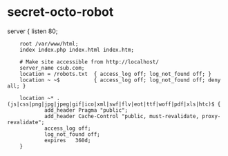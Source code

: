 secret-octo-robot
=================
server {
        listen   80;

        root /var/www/html;
        index index.php index.html index.htm;

        # Make site accessible from http://localhost/
        server_name csub.com;
        location = /robots.txt  { access_log off; log_not_found off; }
        location ~ ~$           { access_log off; log_not_found off; deny all; }

        location ~* .(js|css|png|jpg|jpeg|gif|ico|xml|swf|flv|eot|ttf|woff|pdf|xls|htc)$ {
                add_header Pragma "public";
                add_header Cache-Control "public, must-revalidate, proxy-revalidate";
                access_log off;
                log_not_found off;
                expires   360d;
        }
